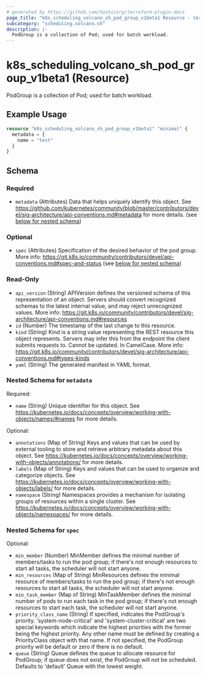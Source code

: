 ```yaml
---
# generated by https://github.com/hashicorp/terraform-plugin-docs
page_title: "k8s_scheduling_volcano_sh_pod_group_v1beta1 Resource - terraform-provider-k8s"
subcategory: "scheduling.volcano.sh"
description: |-
  PodGroup is a collection of Pod; used for batch workload.
---
```


# k8s_scheduling_volcano_sh_pod_group_v1beta1 (Resource)

PodGroup is a collection of Pod; used for batch workload.

## Example Usage

```terraform
resource "k8s_scheduling_volcano_sh_pod_group_v1beta1" "minimal" {
  metadata = {
    name = "test"
  }
}
```

<!-- schema generated by tfplugindocs -->
## Schema

### Required

- `metadata` (Attributes) Data that helps uniquely identify this object. See https://github.com/kubernetes/community/blob/master/contributors/devel/sig-architecture/api-conventions.md#metadata for more details. (see [below for nested schema](#nestedatt--metadata))

### Optional

- `spec` (Attributes) Specification of the desired behavior of the pod group. More info: https://git.k8s.io/community/contributors/devel/api-conventions.md#spec-and-status (see [below for nested schema](#nestedatt--spec))

### Read-Only

- `api_version` (String) APIVersion defines the versioned schema of this representation of an object. Servers should convert recognized schemas to the latest internal value, and may reject unrecognized values. More info: https://git.k8s.io/community/contributors/devel/sig-architecture/api-conventions.md#resources
- `id` (Number) The timestamp of the last change to this resource.
- `kind` (String) Kind is a string value representing the REST resource this object represents. Servers may infer this from the endpoint the client submits requests to. Cannot be updated. In CamelCase. More info: https://git.k8s.io/community/contributors/devel/sig-architecture/api-conventions.md#types-kinds
- `yaml` (String) The generated manifest in YAML format.

<a id="nestedatt--metadata"></a>
### Nested Schema for `metadata`

Required:

- `name` (String) Unique identifier for this object. See https://kubernetes.io/docs/concepts/overview/working-with-objects/names/#names for more details.

Optional:

- `annotations` (Map of String) Keys and values that can be used by external tooling to store and retrieve arbitrary metadata about this object. See https://kubernetes.io/docs/concepts/overview/working-with-objects/annotations/ for more details.
- `labels` (Map of String) Keys and values that can be used to organize and categorize objects. See https://kubernetes.io/docs/concepts/overview/working-with-objects/labels/ for more details.
- `namespace` (String) Namespaces provides a mechanism for isolating groups of resources within a single cluster. See https://kubernetes.io/docs/concepts/overview/working-with-objects/namespaces/ for more details.


<a id="nestedatt--spec"></a>
### Nested Schema for `spec`

Optional:

- `min_member` (Number) MinMember defines the minimal number of members/tasks to run the pod group; if there's not enough resources to start all tasks, the scheduler will not start anyone.
- `min_resources` (Map of String) MinResources defines the minimal resource of members/tasks to run the pod group; if there's not enough resources to start all tasks, the scheduler will not start anyone.
- `min_task_member` (Map of String) MinTaskMember defines the minimal number of pods to run each task in the pod group; if there's not enough resources to start each task, the scheduler will not start anyone.
- `priority_class_name` (String) If specified, indicates the PodGroup's priority. 'system-node-critical' and 'system-cluster-critical' are two special keywords which indicate the highest priorities with the former being the highest priority. Any other name must be defined by creating a PriorityClass object with that name. If not specified, the PodGroup priority will be default or zero if there is no default.
- `queue` (String) Queue defines the queue to allocate resource for PodGroup; if queue does not exist, the PodGroup will not be scheduled. Defaults to 'default' Queue with the lowest weight.



